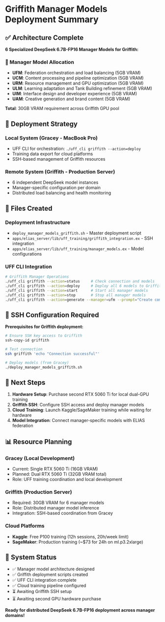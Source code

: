 # Griffith Manager Models Deployment Summary

## ✅ Architecture Complete

**6 Specialized DeepSeek 6.7B-FP16 Manager Models for Griffith:**

### 🧠 Manager Model Allocation
- **UFM**: Federation orchestration and load balancing (5GB VRAM)
- **UCM**: Content processing and pipeline optimization (5GB VRAM) 
- **URM**: Resource management and GPU optimization (5GB VRAM)
- **ULM**: Learning adaptation and Tank Building refinement (5GB VRAM)
- **UIM**: Interface design and developer experience (5GB VRAM)
- **UAM**: Creative generation and brand content (5GB VRAM)

**Total**: 30GB VRAM requirement across Griffith GPU pool

## 🚀 Deployment Strategy

### **Local System (Gracey - MacBook Pro)**
- UFF CLI for orchestration: `./uff_cli griffith --action=deploy`
- Training data export for cloud platforms
- SSH-based management of Griffith resources

### **Remote System (Griffith - Production Server)**  
- 6 independent DeepSeek model instances
- Manager-specific configuration per domain
- Distributed load balancing and health monitoring

## 📁 Files Created

### **Deployment Infrastructure**
- `deploy_manager_models_griffith.sh` - Master deployment script
- `apps/elias_server/lib/uff_training/griffith_integration.ex` - SSH integration
- `apps/elias_server/lib/uff_training/manager_models.ex` - Model configurations

### **UFF CLI Integration**
```bash
# Griffith Manager Operations
./uff_cli griffith --action=status     # Check connection and models
./uff_cli griffith --action=deploy     # Deploy all 6 models to Griffith  
./uff_cli griffith --action=start      # Start all manager models
./uff_cli griffith --action=stop       # Stop all manager models
./uff_cli griffith --action=generate --manager=ufm --prompt="Create component"
```

## 🔗 SSH Configuration Required

**Prerequisites for Griffith deployment:**
```bash
# Ensure SSH key access to Griffith
ssh-copy-id griffith

# Test connection
ssh griffith 'echo "Connection successful"'

# Deploy models (from Gracey)  
./deploy_manager_models_griffith.sh
```

## 🎯 Next Steps

1. **Hardware Setup**: Purchase second RTX 5060 Ti for local dual-GPU training
2. **Griffith SSH**: Configure SSH access and deploy manager models
3. **Cloud Training**: Launch Kaggle/SageMaker training while waiting for hardware
4. **Model Integration**: Connect manager-specific models with ELIAS federation

## 📊 Resource Planning

### **Gracey (Local Development)**
- Current: Single RTX 5060 Ti (16GB VRAM)
- Planned: Dual RTX 5060 Ti (32GB VRAM total)
- Role: UFF training coordination and local development

### **Griffith (Production Server)**
- Required: 30GB VRAM for 6 manager models
- Role: Distributed manager model inference
- Integration: SSH-based coordination from Gracey

### **Cloud Platforms**
- **Kaggle**: Free P100 training (12h sessions, 20h/week limit)  
- **SageMaker**: Production training (~$73 for 24h on ml.p3.2xlarge)

## 🎉 System Status

- ✅ Manager model architecture designed
- ✅ Griffith deployment scripts created  
- ✅ UFF CLI integration complete
- ✅ Cloud training pipeline configured
- ⏳ Awaiting Griffith SSH setup
- ⏳ Awaiting second GPU hardware purchase

**Ready for distributed DeepSeek 6.7B-FP16 deployment across manager domains!**